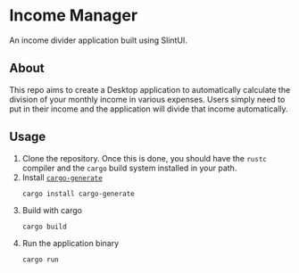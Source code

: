 # Income Manager

An income divider application built using SlintUI.

## About

This repo aims to create a Desktop application to automatically calculate the division of your monthly income in various expenses.
Users simply need to put in their income and the application will divide that income automatically.

## Usage

1. Clone the repository.
   Once this is done, you should have the ```rustc``` compiler and the ```cargo``` build system installed in your path.
2. Install [`cargo-generate`](https://github.com/cargo-generate/cargo-generate)
    ```
    cargo install cargo-generate
    ```
3. Build with cargo
    ```
    cargo build
    ```
4. Run the application binary
     ```
     cargo run
